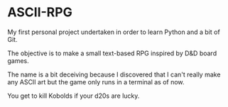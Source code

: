 # ASCII-RPG
My first personal project undertaken in order to learn Python and a bit of Git.

The objective is to make a small text-based RPG inspired by D&D board games.

The name is a bit deceiving because I discovered that I can't really make any ASCII art but the game only runs in a terminal as of now.

You get to kill Kobolds if your d20s are lucky.
